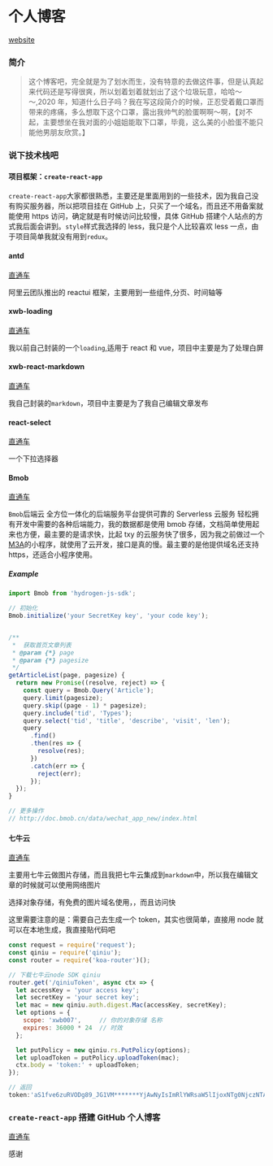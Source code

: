 # 个人博客

[website](https://www.buttr.cn)

### 简介

> 这个博客吧，完全就是为了划水而生，没有特意的去做这件事，但是认真起来代码还是写得很爽，所以划着划着就划出了这个垃圾玩意，哈哈～～,2020 年，知道什么日子吗？我在写这段简介的时候，正忍受着戴口罩而带来的疼痛，多么想取下这个口罩，露出我帅气的脸蛋啊啊～啊，【对不起，主要想坐在我对面的小姐姐能取下口罩，毕竟，这么美的小脸蛋不能只能他男朋友欣赏。】

### 说下技术栈吧

#### 项目框架：`create-react-app`

`create-react-app`大家都很熟悉，主要还是里面用到的一些技术，因为我自己没有购买服务器，所以把项目挂在 GitHub 上，只买了一个域名，而且还不用备案就能使用 https 访问，确定就是有时候访问比较慢，具体 GitHub 搭建个人站点的方式我后面会讲到。`style`样式我选择的 less，我只是个人比较喜欢 less 一点，由于项目简单我就没有用到`redux`。

#### antd

[直通车](https://ant.design/index-cn)

阿里云团队推出的 reactui 框架，主要用到一些组件,分页、时间轴等

#### xwb-loading

[直通车](https://github.com/xwb007/xwb-loading)

我以前自己封装的一个`loading`,适用于 react 和 vue，项目中主要是为了处理白屏

#### xwb-react-markdown

[直通车](https://github.com/xwb007/xwb-react-markdown)

我自己封装的`markdown`，项目中主要是为了我自己编辑文章发布

#### react-select

[直通车](https://github.com/JedWatson/react-select#readme)

一个下拉选择器

#### Bmob

[直通车](https://www.bmob.cn/)

`Bmob`后端云 全方位一体化的后端服务平台提供可靠的 Serverless 云服务 轻松拥有开发中需要的各种后端能力，我的数据都是使用 bmob 存储，文档简单使用起来也方便，最主要的是请求快，比起 txy 的云服务快了很多，因为我之前做过一个[M3A](https://github.com/xwb007/M3A)的小程序，就使用了云开发，接口是真的慢。最主要的是他提供域名还支持 https，还适合小程序使用。

##### Example

```js
import Bmob from 'hydrogen-js-sdk';

// 初始化
Bmob.initialize('your SecretKey key', 'your code key');


/**
 *  获取首页文章列表
 * @param {*} page
 * @param {*} pagesize
 */
getArticleList(page, pagesize) {
  return new Promise((resolve, reject) => {
    const query = Bmob.Query('Article');
    query.limit(pagesize);
    query.skip((page - 1) * pagesize);
    query.include('tid', 'Types');
    query.select('tid', 'title', 'describe', 'visit', 'len');
    query
      .find()
      .then(res => {
        resolve(res);
      })
      .catch(err => {
        reject(err);
      });
  });
}

// 更多操作
// http://doc.bmob.cn/data/wechat_app_new/index.html

```

#### 七牛云

[直通车](https://www.qiniu.com/)

主要用七牛云做图片存储，而且我把七牛云集成到`markdown`中，所以我在编辑文章的时候就可以使用网络图片

选择对象存储，有免费的图片域名使用，，而且访问快

这里需要注意的是：需要自己去生成一个 token，其实也很简单，直接用 node 就可以在本地生成，我直接贴代码吧

```js
const request = require('request');
const qiniu = require('qiniu');
const router = require('koa-router')();

// 下载七牛云node SDK qiniu
router.get('/qiniuToken', async ctx => {
  let accessKey = 'your access key';
  let secretKey = 'your secret key';
  let mac = new qiniu.auth.digest.Mac(accessKey, secretKey);
  let options = {
    scope: 'xwb007',     // 你的对象存储 名称
    expires: 36000 * 24  // 时效
  };

  let putPolicy = new qiniu.rs.PutPolicy(options);
  let uploadToken = putPolicy.uploadToken(mac);
  ctx.body = 'token:' + uploadToken;
});

// 返回
token:'aS1fve6zuRVODg89_JG1VM*******YjAwNyIsImRlYWRsaW5lIjoxNTg0NjczNTAwfQ==',

```

### `create-react-app` 搭建 GitHub 个人博客

[直通车](https://www.buttr.cn/detail/0d011ca514)

感谢
